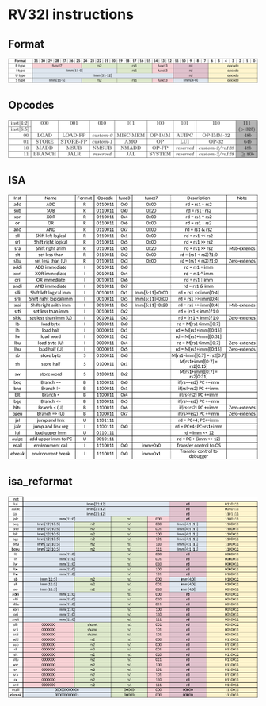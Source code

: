 # RV32I instructions

## Format

![format](./doc/format.png)

## Opcodes

![opcode](./doc/opcodes.jpg)

## ISA

![isa](./doc/isa.png)

## isa_reformat

![isa_reformat](./doc/isa_reformat.png)